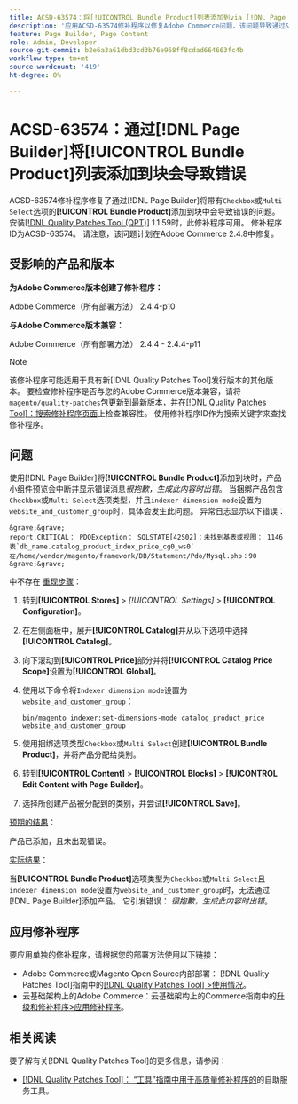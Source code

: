 ```yaml
---
title: ACSD-63574：将[!UICONTROL Bundle Product]列表添加到via [!DNL Page Builder] 的块会导致错误
description: '应用ACSD-63574修补程序以修复Adobe Commerce问题，该问题导致通过&lbrace;1**向块添加带有“复选框”或“多选”选项的**[!UICONTROL Bundle Product]会导致错误。 [!DNL Page Builder] '
feature: Page Builder, Page Content
role: Admin, Developer
source-git-commit: b2e6a3a61dbd3cd3b76e968ff8cdad664663fc4b
workflow-type: tm+mt
source-wordcount: '419'
ht-degree: 0%

---
```


# ACSD-63574：通过[!DNL Page Builder]将[!UICONTROL Bundle Product]列表添加到块会导致错误

ACSD-63574修补程序修复了通过[!DNL Page Builder]将带有`Checkbox`或`Multi Select`选项的&#x200B;**[!UICONTROL Bundle Product]**&#x200B;添加到块中会导致错误的问题。 安装[[!DNL Quality Patches Tool (QPT)]](/help/tools/quality-patches-tool/quality-patches-tool-to-self-serve-quality-patches.md) 1.1.59时，此修补程序可用。 修补程序ID为ACSD-63574。 请注意，该问题计划在Adobe Commerce 2.4.8中修复。

## 受影响的产品和版本

**为Adobe Commerce版本创建了修补程序：**

Adobe Commerce（所有部署方法） 2.4.4-p10

**与Adobe Commerce版本兼容：**

Adobe Commerce（所有部署方法） 2.4.4 - 2.4.4-p11

>[!NOTE]
>
>该修补程序可能适用于具有新[!DNL Quality Patches Tool]发行版本的其他版本。 要检查修补程序是否与您的Adobe Commerce版本兼容，请将`magento/quality-patches`包更新到最新版本，并在[[!DNL Quality Patches Tool]：搜索修补程序页面](https://experienceleague.adobe.com/tools/commerce-quality-patches/index.html)上检查兼容性。 使用修补程序ID作为搜索关键字来查找修补程序。

## 问题

使用[!DNL Page Builder]将&#x200B;**[!UICONTROL Bundle Product]**&#x200B;添加到块时，产品小组件预览会中断并显示错误消息&#x200B;*很抱歉，生成此内容时出错*。 当捆绑产品包含`Checkbox`或`Multi Select`选项类型，并且`indexer dimension mode`设置为`website_and_customer_group`时，具体会发生此问题。 异常日志显示以下错误：

    &grave;&grave;
    report.CRITICAL： PDOException： SQLSTATE[42S02]：未找到基表或视图： 1146表`db_name.catalog_product_index_price_cg0_ws0`在/home/vendor/magento/framework/DB/Statement/Pdo/Mysql.php：90
    &grave;&grave;
中不存在
<u>重现步骤</u>：

1. 转到&#x200B;**[!UICONTROL Stores]** > *[!UICONTROL Settings]* > **[!UICONTROL Configuration]**。
1. 在左侧面板中，展开&#x200B;**[!UICONTROL Catalog]**&#x200B;并从以下选项中选择&#x200B;**[!UICONTROL Catalog]**。
1. 向下滚动到&#x200B;**[!UICONTROL Price]**&#x200B;部分并将&#x200B;**[!UICONTROL Catalog Price Scope]**&#x200B;设置为&#x200B;**[!UICONTROL Global]**。
1. 使用以下命令将`Indexer dimension mode`设置为`website_and_customer_group`：

   `bin/magento indexer:set-dimensions-mode catalog_product_price website_and_customer_group`

1. 使用捆绑选项类型`Checkbox`或`Multi Select`创建&#x200B;**[!UICONTROL Bundle Product]**，并将产品分配给类别。
1. 转到&#x200B;**[!UICONTROL Content]** > **[!UICONTROL Blocks]** > **[!UICONTROL Edit Content with Page Builder]**。
1. 选择所创建产品被分配到的类别，并尝试&#x200B;**[!UICONTROL Save]**。

<u>预期的结果</u>：

产品已添加，且未出现错误。

<u>实际结果</u>：

当&#x200B;**[!UICONTROL Bundle Product]**&#x200B;选项类型为`Checkbox`或`Multi Select`且`indexer dimension mode`设置为`website_and_customer_group`时，无法通过[!DNL Page Builder]添加产品。 它引发错误： *很抱歉，生成此内容时出错*。


## 应用修补程序

要应用单独的修补程序，请根据您的部署方法使用以下链接：

* Adobe Commerce或Magento Open Source内部部署： [!DNL Quality Patches Tool]指南中的[[!DNL Quality Patches Tool] >使用情况](/help/tools/quality-patches-tool/usage.md)。
* 云基础架构上的Adobe Commerce：云基础架构上的Commerce指南中的[升级和修补程序>应用修补程序](https://experienceleague.adobe.com/docs/commerce-cloud-service/user-guide/develop/upgrade/apply-patches.html)。


## 相关阅读

要了解有关[!DNL Quality Patches Tool]的更多信息，请参阅：

* [[!DNL Quality Patches Tool]： “工具”指南中用于高质量修补程序的](/help/tools/quality-patches-tool/quality-patches-tool-to-self-serve-quality-patches.md)的自助服务工具。
